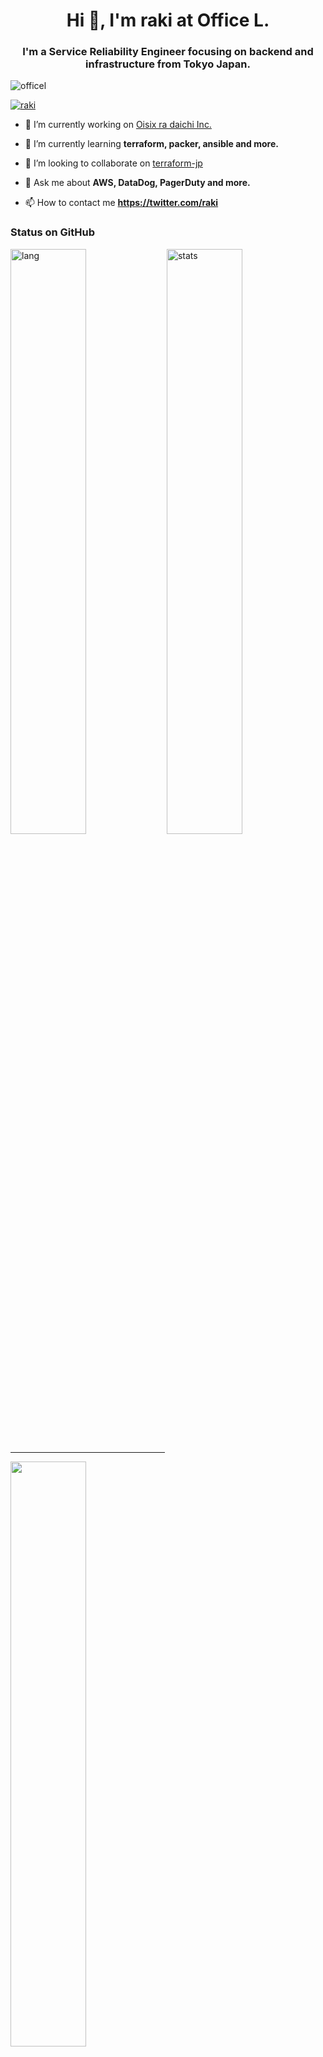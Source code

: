 <h1 align="center">Hi 👋, I'm raki at Office L.</h1>
<h3 align="center">I'm a Service Reliability Engineer focusing on backend and infrastructure from Tokyo Japan.</h3>

<p align="left"> <img src="https://komarev.com/ghpvc/?username=officel&label=Profile%20views&color=0e75b6&style=flat" alt="officel" /> </p>


<p align="left"> <a href="https://twitter.com/raki" target="blank"><img src="https://img.shields.io/twitter/follow/raki?logo=twitter&style=for-the-badge" alt="raki" /></a> </p>

- 🔭 I’m currently working on [Oisix ra daichi Inc.](https://www.oisix.com/)

- 🌱 I’m currently learning **terraform, packer, ansible and more.**

- 👯 I’m looking to collaborate on [terraform-jp](https://terraformjp.github.io/)

- 💬 Ask me about **AWS, DataDog, PagerDuty and more.**

- 📫 How to contact me **https://twitter.com/raki**


<h3 align="left">Status on GitHub</h3>

<div style="backgound-color:#fff">
<a href="https://github.com/anuraghazra/github-readme-stats"><img src="https://github-readme-stats.vercel.app/api/top-langs?username=officel&theme=transparent&hide_border=true&show_icons=true&locale=en&hide=html,javascript" width="49%" align="left" alt="lang"/></a>
<a href="https://github.com/anuraghazra/github-readme-stats"><img src="https://github-readme-stats.vercel.app/api?username=officel&theme=transparent&hide_border=true&show_icons=true&count_private=true" width="49%"  alt="stats"/></a>
<hr width="49%" />
<a href="https://git.io/streak-stats"><img src="http://github-readme-streak-stats.herokuapp.com?user=officel&theme=github-dark-blue&hide_border=true&background=00000000&currStreakLabel=417E87&sideLabels=417E87" width="49%" /></a>
</div>

<p align="center">
<a href="https://github.com/ashutosh00710/github-readme-activity-graph"><img src="https://activity-graph.herokuapp.com/graph?username=officel&theme=github-dark&hide_title=true&hide_border=true" width="98%" /></a>
</p>

<p align="center">
<a href="https://github.com/ryo-ma/github-profile-trophy"><img src="https://github-profile-trophy.vercel.app/?username=officel&theme=darkhub&no-bg=true&no-frame=true&&row=2&column=5&margin-w=30&margin-h=30" /></a>
</p>
